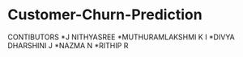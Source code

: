 # Customer-Churn-Prediction
CONTIBUTORS
*J NITHYASREE
*MUTHURAMLAKSHMI K I
*DIVYA DHARSHINI J
*NAZMA N
*RITHIP R
